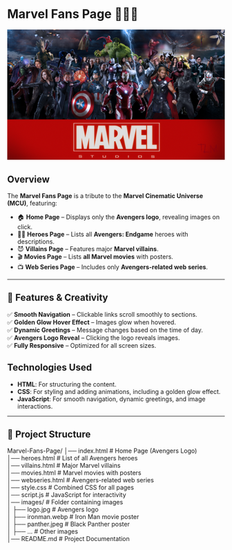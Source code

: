 # **Marvel Fans Page** 🦸‍♂️🔥  

![Marvel Banner](src/banner.png)  

## **Overview**  
The **Marvel Fans Page** is a tribute to the **Marvel Cinematic Universe (MCU)**, featuring:  
- 🏠 **Home Page** – Displays only the **Avengers logo**, revealing images on click.  
- 🦸‍♂️ **Heroes Page** – Lists all **Avengers: Endgame** heroes with descriptions.  
- 😈 **Villains Page** – Features major **Marvel villains**.  
- 🎬 **Movies Page** – Lists **all Marvel movies** with posters.  
- 📺 **Web Series Page** – Includes only **Avengers-related web series**.  

---

## **🎨 Features & Creativity**  
✅ **Smooth Navigation** – Clickable links scroll smoothly to sections.  
✅ **Golden Glow Hover Effect** – Images glow when hovered.  
✅ **Dynamic Greetings** – Message changes based on the time of day.  
✅ **Avengers Logo Reveal** – Clicking the logo reveals images.  
✅ **Fully Responsive** – Optimized for all screen sizes.  


## **Technologies Used**  
- **HTML**: For structuring the content.  
- **CSS**: For styling and adding animations, including a golden glow effect.  
- **JavaScript**: For smooth navigation, dynamic greetings, and image interactions.

---

## **📁 Project Structure**  
Marvel-Fans-Page/
│── index.html          # Home Page (Avengers Logo)  
│── heroes.html         # List of all Avengers heroes  
│── villains.html       # Major Marvel villains  
│── movies.html         # Marvel movies with posters  
│── webseries.html      # Avengers-related web series  
│── style.css           # Combined CSS for all pages  
│── script.js           # JavaScript for interactivity  
│── images/             # Folder containing images  
│   ├── logo.jpg        # Avengers logo  
│   ├── ironman.webp    # Iron Man movie poster  
│   ├── panther.jpeg    # Black Panther poster  
│   ├── ...            # Other images  
│── README.md           # Project Documentation  
